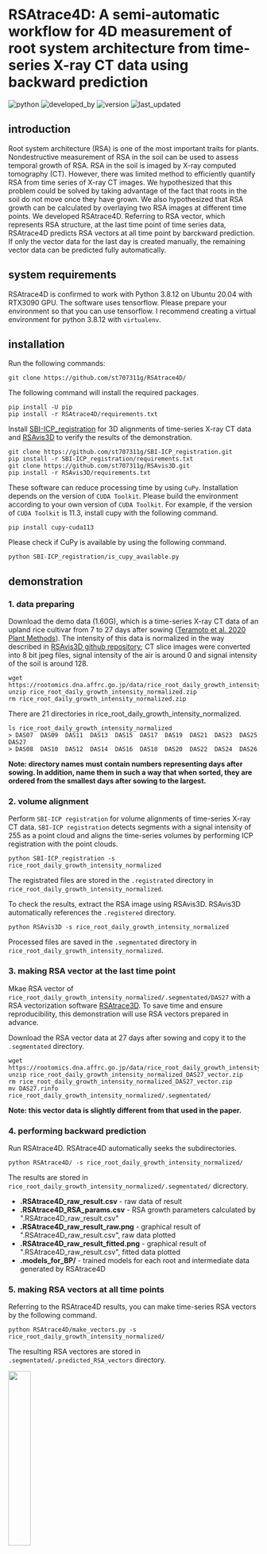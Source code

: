 # RSAtrace4D: A semi-automatic workflow  for 4D measurement of root system architecture from time-series X-ray CT data using backward prediction

![python](https://img.shields.io/badge/Python-3.8.12-lightgreen)
![developed_by](https://img.shields.io/badge/developed%20by-Shota_Teramoto-lightgreen)
![version](https://img.shields.io/badge/version-1.0-lightgreen)
![last_updated](https://img.shields.io/badge/last_update-June_2,_2022-lightgreen)

## introduction

Root system architecture (RSA) is one of the most important traits for plants. Nondestructive measurement of RSA in the soil can be used to assess temporal growth of RSA. RSA in the soil is imaged by X-ray computed tomography (CT). However, there was limited method to efficiently quantify RSA from time series of X-ray CT images. We hypothesized that this problem could be solved by taking advantage of the fact that roots in the soil do not move once they have grown. We also hypothesized that RSA growth can be calculated by overlaying two RSA images at different time points. We developed RSAtrace4D. Referring to RSA vector, which represents RSA structure, at the last time point of time series data, RSAtrace4D predicts RSA vectors at all time point by barckward prediction. If only the vector data for the last day is created manually, the remaining vector data can be predicted fully automatically. 

## system requirements

RSAtrace4D is confirmed to work with Python 3.8.12 on Ubuntu 20.04 with RTX3090 GPU. The software uses tensorflow. Please prepare your environment so that you can use tensorflow. I recommend creating a virtual environment for python 3.8.12 with `virtualenv`.

## installation

Run the following commands:

```
git clone https://github.com/st707311g/RSAtrace4D/
```

The following command will install the required packages.

```
pip install -U pip
pip install -r RSAtrace4D/requirements.txt
```

Install [SBI-ICP_registration](https://github.com/st707311g/SBI-ICP_registration/) for 3D alignments of time-series X-ray CT data and [RSAvis3D](https://github.com/st707311g/RSAvis3D/) to verify the results of the demonstration.

```
git clone https://github.com/st707311g/SBI-ICP_registration.git
pip install -r SBI-ICP_registration/requirements.txt
git clone https://github.com/st707311g/RSAvis3D.git
pip install -r RSAvis3D/requirements.txt
```

These software can reduce processing time by using `CuPy`. Installation depends on the version of `CUDA Toolkit`. Please build the environment according to your own version of `CUDA Toolkit`. For example, if the version of `CUDA Toolkit` is 11.3, install cupy with the following command.

```
pip install cupy-cuda113
```

Please check if CuPy is available by using the following command.
```
python SBI-ICP_registration/is_cupy_available.py
```

## demonstration

### 1. data preparing

Download the demo data (1.60G), which is a time-series X-ray CT data of an upland rice cultivar from 7 to 27 days after sowing ([Teramoto et al. 2020 Plant Methods](https://plantmethods.biomedcentral.com/articles/10.1186/s13007-020-00612-6)). The intensity of this data is normalized in the way described in [RSAvis3D github repository](https://github.com/st707311g/RSAvis3D); CT slice images were converted into 8 bit jpeg files, signal intensity of the air is around 0 and signal intensity of the soil is around 128.

```
wget https://rootomics.dna.affrc.go.jp/data/rice_root_daily_growth_intensity_normalized.zip
unzip rice_root_daily_growth_intensity_normalized.zip
rm rice_root_daily_growth_intensity_normalized.zip
```

There are 21 directories in rice_root_daily_growth_intensity_normalized.

```
ls rice_root_daily_growth_intensity_normalized
> DAS07  DAS09  DAS11  DAS13  DAS15  DAS17  DAS19  DAS21  DAS23  DAS25  DAS27
> DAS08  DAS10  DAS12  DAS14  DAS16  DAS18  DAS20  DAS22  DAS24  DAS26
```

**Note: directory names must contain numbers representing days after sowing. In addition, name them in such a way that when sorted, they are ordered from the smallest days after sowing to the largest.**

### 2. volume alignment

Perform `SBI-ICP registration` for volume alignments of time-series X-ray CT data. `SBI-ICP registration` detects segments with a signal intensity of 255 as a point cloud and aligns the time-series volumes by performing ICP registration with the point clouds. 

```
python SBI-ICP_registration -s rice_root_daily_growth_intensity_normalized
```

The registrated files are stored in the `.registrated` directory in `rice_root_daily_growth_intensity_normalized`.

To check the results, extract the RSA image using RSAvis3D. RSAvis3D automatically references the `.registered` directory.

```
python RSAvis3D -s rice_root_daily_growth_intensity_normalized
```

Processed files are saved in the `.segmentated` directory in `rice_root_daily_growth_intensity_normalized`.

### 3. making RSA vector at the last time point

Mkae RSA vector of `rice_root_daily_growth_intensity_normalized/.segmentated/DAS27` with a RSA vectorization software [RSAtrace3D](https://github.com/st707311g/RSAtrace3D/). To save time and ensure reproducibility, this demonstration will use RSA vectors prepared in advance.

Download the RSA vector data at 27 days after sowing and copy it to the `.segmentated` directory. 

```
wget https://rootomics.dna.affrc.go.jp/data/rice_root_daily_growth_intensity_normalized_DAS27_vector.zip
unzip rice_root_daily_growth_intensity_normalized_DAS27_vector.zip
rm rice_root_daily_growth_intensity_normalized_DAS27_vector.zip
mv DAS27.rinfo rice_root_daily_growth_intensity_normalized/.segmentated/
```

**Note: this vector data is slightly different from that used in the paper.**

### 4. performing backward prediction

Run RSAtrace4D. RSAtrace4D automatically seeks the subdirectories.

```
python RSAtrace4D/ -s rice_root_daily_growth_intensity_normalized/
```

The results are stored in `rice_root_daily_growth_intensity_normalized/.segmentated/` dicrectory. 

- **.RSAtrace4D_raw_result.csv** - raw data of result
- **.RSAtrace4D_RSA_params.csv** - RSA growth parameters calculated by ".RSAtrace4D_raw_result.csv"
- **.RSAtrace4D_raw_result_raw.png** - graphical result of ".RSAtrace4D_raw_result.csv", raw data plotted
- **.RSAtrace4D_raw_result_fitted.png** - graphical result of ".RSAtrace4D_raw_result.csv", fitted data plotted
- **.models_for_BP/** - trained models for each root and intermediate data generated by RSAtrace4D

### 5. making RSA vectors at all time points

Referring to the RSAtrace4D results, you can make time-series RSA vectors by the following command.

```
python RSAtrace4D/make_vectors.py -s rice_root_daily_growth_intensity_normalized/
```

The resulting RSA vectores are stored in `.segmentated/.predicted_RSA_vectors` directory. 

<img src="figures/.distance_depth_plot.gif" width=30% height=30%>

Figure: Animation of RSA development generated usign 21 RSA vectors. Dash line: seminal root, solid lines: nodal roots.

## performance

The confirmed operating environments are shown below:

Environment 1:
- CPU: Xeon 18-Core W-2295 3.0GHz
- GPU: NVIDIA GeForce RTX3090
- CUDA Toolkit (11.3)
- Memory: 96 GB
- Ubuntu 20.04.3 LTS
- Python (3.8.12)
    - coloredlogs (15.0.1)
    - cupy-cuda113 (10.5.0)
    - keras (2.9.0)
    - numpy (1.22.4)
    - open3d (0.15.2)
    - opencv-python (4.5.5.64)
    - pandas (1.4.2)
    - scikit-image (0.19.2)
    - scipy (1.8.1)
    - tensorflow (2.9.1)
    - tqdm (4.64.0)

Under these conditions, backward prediction takes only a few minutes.

## version policy

Version information consists of major and minor versions (major.minor). When the major version increases by one, it is no longer compatible with the original version. When the minor version invreases by one, compatibility will be maintained. Revisions that do not affect functionality, such as bug fixes and design changes, will not affect the version number.

## citation

Papers being submitted for publication.

## license

NARO NON-COMMERCIAL LICENSE AGREEMENT Version 1.0

This license is for 'Non-Commercial' use of software for RSAtrace4D

* Scientific use of RSAtrace4D is permitted free of charge.
* Modification of RSAtrace4D is only permitted to the person of downloaded and his/her colleagues.
* The National Agriculture and Food Research Organization (hereinafter referred to as NARO) does not guarantee that defects, errors or malfunction will not occur with respect to RSAtrace4D.
* NARO shall not be responsible or liable for any damage or loss caused or be alleged to be caused, directly or indirectly, by the download and use of RSAtrace4D.
* NARO shall not be obligated to correct or repair the program regardless of the extent, even if there are any defects of malfunctions in RSAtrace4D.
* The copyright and all other rights of RSAtrace4D belong to NARO.
* Selling, renting, re-use of license, or use for business purposes etc. of RSAtrace4D shall not be allowed. For commercial use, license of commercial use is required. Inquiries for such commercial license are directed to NARO.
* The RSAtrace4D may be changed, or the distribution maybe canceled without advance notification.
*In case the result obtained using RSAtrace4D in used for publication in academic journals etc., please refer the publication of RSAtrace4D and/or acknowledge the use of RSAtrace4D in the publication.

Copyright (C) 2022 National Agriculture and Food Research Organization. All rights reserved.

## project homepage
https://rootomics.dna.affrc.go.jp/en/

## update history

* version 1.0 (June 2, 2022)
  * initial version uploaded